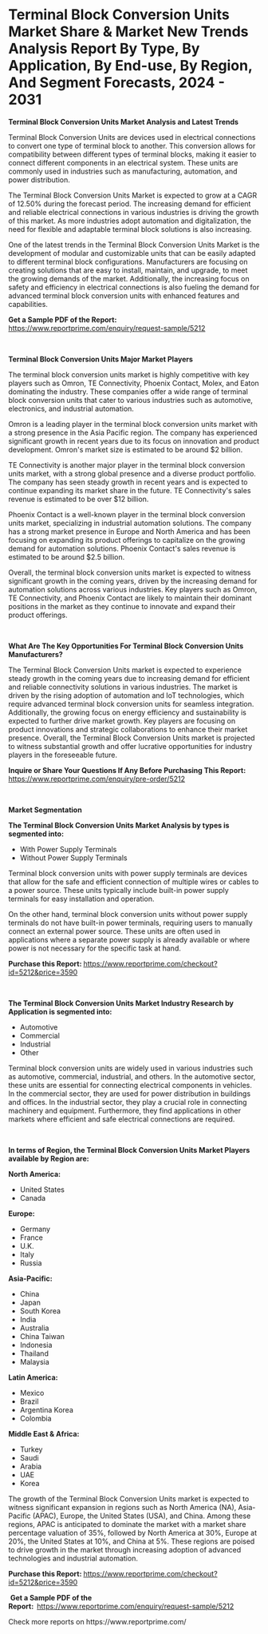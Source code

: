 <p><h1>Terminal Block Conversion Units Market Share & Market New Trends Analysis Report By Type, By Application, By End-use, By Region, And Segment Forecasts, 2024 - 2031</h1></p><p><strong>Terminal Block Conversion Units Market Analysis and Latest Trends</strong></p>
<p><p>Terminal Block Conversion Units are devices used in electrical connections to convert one type of terminal block to another. This conversion allows for compatibility between different types of terminal blocks, making it easier to connect different components in an electrical system. These units are commonly used in industries such as manufacturing, automation, and power distribution.</p><p>The Terminal Block Conversion Units Market is expected to grow at a CAGR of 12.50% during the forecast period. The increasing demand for efficient and reliable electrical connections in various industries is driving the growth of this market. As more industries adopt automation and digitalization, the need for flexible and adaptable terminal block solutions is also increasing.</p><p>One of the latest trends in the Terminal Block Conversion Units Market is the development of modular and customizable units that can be easily adapted to different terminal block configurations. Manufacturers are focusing on creating solutions that are easy to install, maintain, and upgrade, to meet the growing demands of the market. Additionally, the increasing focus on safety and efficiency in electrical connections is also fueling the demand for advanced terminal block conversion units with enhanced features and capabilities.</p></p>
<p><strong>Get a Sample PDF of the Report:&nbsp;</strong> <a href="https://www.reportprime.com/enquiry/request-sample/5212">https://www.reportprime.com/enquiry/request-sample/5212</a></p>
<p>&nbsp;</p>
<p><strong>Terminal Block Conversion Units Major Market Players</strong></p>
<p><p>The terminal block conversion units market is highly competitive with key players such as Omron, TE Connectivity, Phoenix Contact, Molex, and Eaton‎ dominating the industry. These companies offer a wide range of terminal block conversion units that cater to various industries such as automotive, electronics, and industrial automation.</p><p>Omron is a leading player in the terminal block conversion units market with a strong presence in the Asia Pacific region. The company has experienced significant growth in recent years due to its focus on innovation and product development. Omron's market size is estimated to be around $2 billion.</p><p>TE Connectivity is another major player in the terminal block conversion units market, with a strong global presence and a diverse product portfolio. The company has seen steady growth in recent years and is expected to continue expanding its market share in the future. TE Connectivity's sales revenue is estimated to be over $12 billion.</p><p>Phoenix Contact is a well-known player in the terminal block conversion units market, specializing in industrial automation solutions. The company has a strong market presence in Europe and North America and has been focusing on expanding its product offerings to capitalize on the growing demand for automation solutions. Phoenix Contact's sales revenue is estimated to be around $2.5 billion.</p><p>Overall, the terminal block conversion units market is expected to witness significant growth in the coming years, driven by the increasing demand for automation solutions across various industries. Key players such as Omron, TE Connectivity, and Phoenix Contact are likely to maintain their dominant positions in the market as they continue to innovate and expand their product offerings.</p></p>
<p>&nbsp;</p>
<p><strong>What Are The Key Opportunities For Terminal Block Conversion Units Manufacturers?</strong></p>
<p><p>The Terminal Block Conversion Units market is expected to experience steady growth in the coming years due to increasing demand for efficient and reliable connectivity solutions in various industries. The market is driven by the rising adoption of automation and IoT technologies, which require advanced terminal block conversion units for seamless integration. Additionally, the growing focus on energy efficiency and sustainability is expected to further drive market growth. Key players are focusing on product innovations and strategic collaborations to enhance their market presence. Overall, the Terminal Block Conversion Units market is projected to witness substantial growth and offer lucrative opportunities for industry players in the foreseeable future.</p></p>
<p><strong>Inquire or Share Your Questions If Any Before Purchasing This Report:</strong> <a href="https://www.reportprime.com/enquiry/pre-order/5212">https://www.reportprime.com/enquiry/pre-order/5212</a></p>
<p>&nbsp;</p>
<p><strong>Market Segmentation</strong></p>
<p><strong>The Terminal Block Conversion Units Market Analysis by types is segmented into:</strong></p>
<p><ul><li>With Power Supply Terminals</li><li>Without Power Supply Terminals</li></ul></p>
<p><p>Terminal block conversion units with power supply terminals are devices that allow for the safe and efficient connection of multiple wires or cables to a power source. These units typically include built-in power supply terminals for easy installation and operation.</p><p>On the other hand, terminal block conversion units without power supply terminals do not have built-in power terminals, requiring users to manually connect an external power source. These units are often used in applications where a separate power supply is already available or where power is not necessary for the specific task at hand.</p></p>
<p><strong>Purchase this Report:&nbsp;</strong><a href="https://www.reportprime.com/checkout?id=5212&price=3590">https://www.reportprime.com/checkout?id=5212&price=3590</a></p>
<p>&nbsp;</p>
<p><strong>The Terminal Block Conversion Units Market Industry Research by Application is segmented into:</strong></p>
<p><ul><li>Automotive</li><li>Commercial</li><li>Industrial</li><li>Other</li></ul></p>
<p><p>Terminal block conversion units are widely used in various industries such as automotive, commercial, industrial, and others. In the automotive sector, these units are essential for connecting electrical components in vehicles. In the commercial sector, they are used for power distribution in buildings and offices. In the industrial sector, they play a crucial role in connecting machinery and equipment. Furthermore, they find applications in other markets where efficient and safe electrical connections are required.</p></p>
<p>&nbsp;</p>
<p><strong>In terms of Region, the Terminal Block Conversion Units Market Players available by Region are:</strong></p>
<p>
    <p> <strong> North America: </strong>
        <ul>
            <li>United States</li>
            <li>Canada</li>
        </ul>
        </p> 
    <p> <strong> Europe: </strong>
        <ul>
            <li>Germany</li>
            <li>France</li>
            <li>U.K.</li>
            <li>Italy</li>
            <li>Russia</li>
        </ul>
        </p> 
    <p> <strong> Asia-Pacific: </strong>
        <ul>
            <li>China</li>
            <li>Japan</li>
            <li>South Korea</li>
            <li>India</li>
            <li>Australia</li>
            <li>China Taiwan</li>
            <li>Indonesia</li>
            <li>Thailand</li>
            <li>Malaysia</li>
        </ul>
        </p> 
    <p> <strong> Latin America: </strong>
        <ul>
            <li>Mexico</li>
            <li>Brazil</li>
            <li>Argentina Korea</li>
            <li>Colombia</li>
        </ul>
        </p> 
    <p> <strong> Middle East & Africa: </strong>
        <ul>
            <li>Turkey</li>
            <li>Saudi</li>
            <li>Arabia</li>
            <li>UAE</li>
            <li>Korea</li>
        </ul>
    </p>
    </p>
<p><p>The growth of the Terminal Block Conversion Units market is expected to witness significant expansion in regions such as North America (NA), Asia-Pacific (APAC), Europe, the United States (USA), and China. Among these regions, APAC is anticipated to dominate the market with a market share percentage valuation of 35%, followed by North America at 30%, Europe at 20%, the United States at 10%, and China at 5%. These regions are poised to drive growth in the market through increasing adoption of advanced technologies and industrial automation.</p></p>
<p><strong>Purchase this Report: </strong><a href="https://www.reportprime.com/checkout?id=5212&price=3590">https://www.reportprime.com/checkout?id=5212&price=3590</a></p>
<p>&nbsp;<strong>Get a Sample PDF of the Report:&nbsp;&nbsp;</strong><a href="https://www.reportprime.com/enquiry/request-sample/5212">https://www.reportprime.com/enquiry/request-sample/5212</a></p>
<p><strong></strong></p>
<p>Check more reports on https://www.reportprime.com/</p>